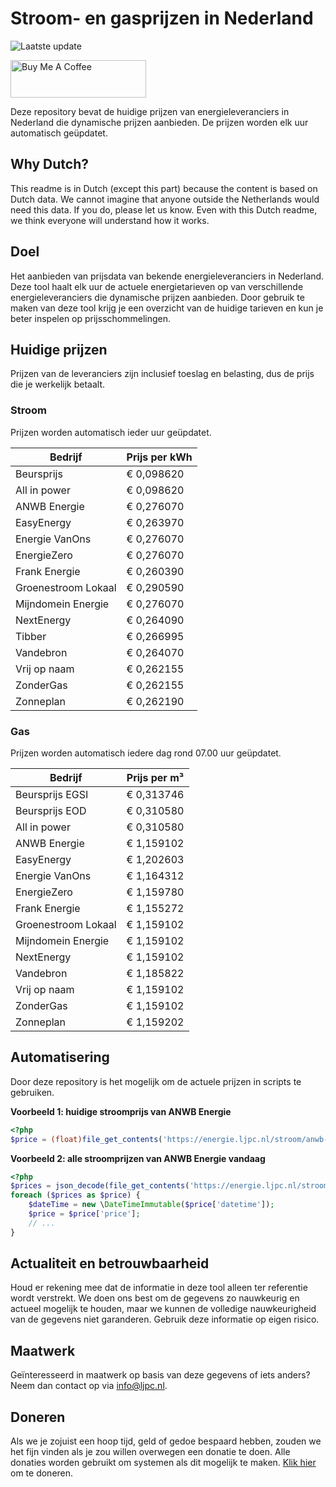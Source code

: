 # Stroom- en gasprijzen in Nederland

![Laatste update](https://img.shields.io/badge/laatste%20update-2025--07--28%2006%3A00%20CET-brightgreen)

<a href="https://www.buymeacoffee.com/Lars-" target="_blank"><img src="https://cdn.buymeacoffee.com/buttons/v2/default-orange.png" alt="Buy Me A Coffee" height="60" style="height: 60px !important;width: 217px !important;" ></a>

Deze repository bevat de huidige prijzen van energieleveranciers in Nederland die dynamische prijzen aanbieden. De prijzen worden elk uur automatisch geüpdatet.

## Why Dutch?

This readme is in Dutch (except this part) because the content is based on Dutch data. We cannot imagine that anyone outside the Netherlands would need this data. If you do, please let us know. Even with this Dutch readme, we think
everyone will understand how it works.

## Doel

Het aanbieden van prijsdata van bekende energieleveranciers in Nederland. Deze tool haalt elk uur de actuele energietarieven op van verschillende energieleveranciers die dynamische prijzen aanbieden. Door gebruik te maken van deze tool
krijg je een overzicht van de huidige tarieven en kun je beter inspelen op prijsschommelingen.

## Huidige prijzen

Prijzen van de leveranciers zijn inclusief toeslag en belasting, dus de prijs die je werkelijk betaalt.

### Stroom

Prijzen worden automatisch ieder uur geüpdatet.

 Bedrijf | Prijs per kWh 
---------|---------------
Beursprijs | € 0,098620
All in power | € 0,098620
ANWB Energie | € 0,276070
EasyEnergy | € 0,263970
Energie VanOns | € 0,276070
EnergieZero | € 0,276070
Frank Energie | € 0,260390
Groenestroom Lokaal | € 0,290590
Mijndomein Energie | € 0,276070
NextEnergy | € 0,264090
Tibber | € 0,266995
Vandebron | € 0,264070
Vrij op naam | € 0,262155
ZonderGas | € 0,262155
Zonneplan | € 0,262190


### Gas

Prijzen worden automatisch iedere dag rond 07.00 uur geüpdatet.

 Bedrijf | Prijs per m³ 
---------|--------------
Beursprijs EGSI | € 0,313746
Beursprijs EOD | € 0,310580
All in power | € 0,310580
ANWB Energie | € 1,159102
EasyEnergy | € 1,202603
Energie VanOns | € 1,164312
EnergieZero | € 1,159780
Frank Energie | € 1,155272
Groenestroom Lokaal | € 1,159102
Mijndomein Energie | € 1,159102
NextEnergy | € 1,159102
Vandebron | € 1,185822
Vrij op naam | € 1,159102
ZonderGas | € 1,159102
Zonneplan | € 1,159202


## Automatisering

Door deze repository is het mogelijk om de actuele prijzen in scripts te gebruiken.

**Voorbeeld 1: huidige stroomprijs van ANWB Energie**

```php
<?php
$price = (float)file_get_contents('https://energie.ljpc.nl/stroom/anwb-energie-nu.txt');

```

**Voorbeeld 2: alle stroomprijzen van ANWB Energie vandaag**

```php
<?php
$prices = json_decode(file_get_contents('https://energie.ljpc.nl/stroom/all-in-power-vandaag.json'),true);
foreach ($prices as $price) {
    $dateTime = new \DateTimeImmutable($price['datetime']);
    $price = $price['price'];
    // ...
}
```

## Actualiteit en betrouwbaarheid

Houd er rekening mee dat de informatie in deze tool alleen ter referentie wordt verstrekt. We doen ons best om de gegevens zo nauwkeurig en actueel mogelijk te houden, maar we kunnen de volledige nauwkeurigheid van de gegevens niet
garanderen. Gebruik deze informatie op eigen risico.

## Maatwerk

Geïnteresseerd in maatwerk op basis van deze gegevens of iets anders? Neem dan contact op
via [info@ljpc.nl](mailto:info@ljpc.nl?subject=Energie%20prijzen).

## Doneren

Als we je zojuist een hoop tijd, geld of gedoe bespaard hebben, zouden we het fijn vinden als je zou willen overwegen een
donatie te doen. Alle donaties worden gebruikt om systemen als dit mogelijk te
maken. [Klik hier](https://www.buymeacoffee.com/Lars-) om te doneren.
